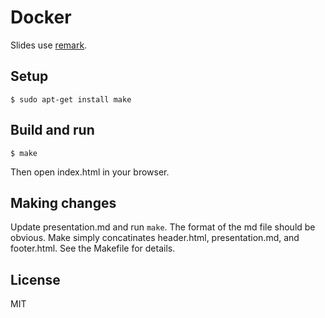 # Docker

Slides use [remark](https://remarkjs.com/#1). 

## Setup

    $ sudo apt-get install make

## Build and run

    $ make

Then open index.html in your browser.

## Making changes

Update presentation.md and run `make`. The format of the md file should be obvious. Make simply concatinates header.html, presentation.md, and footer.html. See the Makefile for details.

## License

MIT
